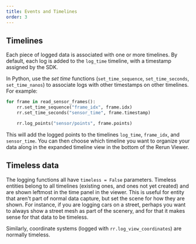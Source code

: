 ```yaml
---
title: Events and Timelines
order: 3
---
```


## Timelines
Each piece of logged data is associated with one or more timelines.
By default, each log is added to the `log_time` timeline, with a timestamp assigned by the SDK.

In Python, use the _set time_ functions (`set_time_sequence`, `set_time_seconds`, `set_time_nanos`) to associate logs with other timestamps on other timelines. For example:

```python
for frame in read_sensor_frames():
    rr.set_time_sequence("frame_idx", frame.idx)
    rr.set_time_seconds("sensor_time", frame.timestamp)

    rr.log_points("sensor/points", frame.points)
```

<!-- TODO(emilk): add Rust version -->

This will add the logged points to the timelines `log_time`, `frame_idx`, and `sensor_time`.
You can then choose which timeline you want to organize your data along in the expanded timeline view in the bottom of the Rerun Viewer.

## Timeless data
The logging functions all have `timeless = False` parameters.
Timeless entities belong to all timelines (existing ones, and ones not yet created) and are shown leftmost in the time panel in the viewer.
This is useful for entity that aren't part of normal data capture, but set the scene for how they are shown.
For instance, if you are logging cars on a street, perhaps you want to always show a street mesh as part of the scenery, and for that it makes sense for that data to be timeless.

Similarly, coordinate systems (logged with `rr.log_view_coordinates`) are normally timeless.
